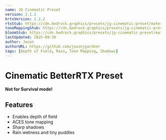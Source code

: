 ```yaml
---
name: JG Cinematic Preset
version: 2.1.1
brtxVersion: 1.2.2
rtxStub: https://cdn.bedrock.graphics/presets/jg-cinematic-preset/materials/RTXStub.material.bin
toneMappingStub: https://cdn.bedrock.graphics/presets/jg-cinematic-preset/materials/RTXPostFX.Tonemapping.material.bin
bloomStub: https://cdn.bedrock.graphics/presets/jg-cinematic-preset/materials/RTXPostFX.Bloom.material.bin
lastUpdated: 2025-09-30
author: Jason
authorURL: https://github.com/jasonjgardner
tags: [Depth of Field, Rain, Tone Mapping, Shadows]
---
```

# Cinematic BetterRTX Preset

**Not for Survival mode!**

## Features
- Enables depth of field
- ACES tone mapping
- Sharp shadows
- Rain wetness and tiny puddles
